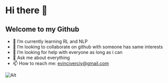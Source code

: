 # Hi there 👋
## Welcome to my Github

- 🌱 I’m currently learning RL and NLP
- 👯 I’m looking to collaborate on github with someone has same interests
- 🤔 I’m looking for help with everyone as long as i can
- 💬 Ask me about everything
- 📫 How to reach me: evinciverciy@gmail.com

![Alt](https://repobeats.axiom.co/api/embed/d940177dbe41d0046d527012c6f175c420887a21.svg "Repobeats analytics image")
<!--
**EEvinci/EEvinci** is a ✨ _special_ ✨ repository because its `README.md` (this file) appears on your GitHub profile.

Here are some ideas to get you started:

- 🔭 I’m currently working on ...
- 🌱 I’m currently learning ...
- 👯 I’m looking to collaborate on ...
- 🤔 I’m looking for help with ...
- 💬 Ask me about ...
- 📫 How to reach me: ...
- 😄 Pronouns: ...
- ⚡ Fun fact: ...
-->
